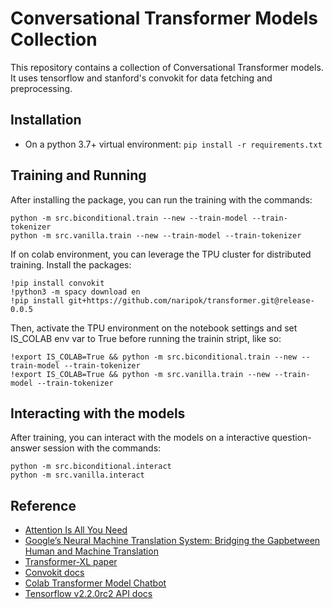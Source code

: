 # Conversational Transformer Models Collection

This repository contains a collection of Conversational Transformer models.
It uses tensorflow and stanford's convokit for data fetching and
preprocessing.


## Installation

- On a python 3.7+ virtual environment:
```pip install -r requirements.txt```


## Training and Running

After installing the package, you can run the training with the commands:

```python -m src.biconditional.train --new --train-model --train-tokenizer```  
```python -m src.vanilla.train --new --train-model --train-tokenizer```

If on colab environment, you can leverage the TPU cluster for distributed training.
Install the packages:

```
!pip install convokit
!python3 -m spacy download en
!pip install git+https://github.com/naripok/transformer.git@release-0.0.5
```

Then, activate the TPU environment on the notebook settings
and set IS_COLAB env var to True before running the trainin stript, like so:

```!export IS_COLAB=True && python -m src.biconditional.train --new --train-model --train-tokenizer```  
```!export IS_COLAB=True && python -m src.vanilla.train --new --train-model --train-tokenizer```


## Interacting with the models

After training, you can interact with the models on a interactive
question-answer session with the commands:

```python -m src.biconditional.interact```  
```python -m src.vanilla.interact```


## Reference

- [Attention Is All You Need](https://arxiv.org/abs/1706.03762)
- [Google’s Neural Machine Translation System: Bridging the Gapbetween Human and Machine Translation](https://arxiv.org/abs/1609.08144)
- [Transformer-XL paper](https://arxiv.org/pdf/1901.02860.pdf)
- [Convokit docs](https://convokit.cornell.edu/)
- [Colab Transformer Model Chatbot](https://colab.research.google.com/github/tensorflow/examples/blob/master/community/en/transformer_chatbot.ipynb#scrollTo=rHMPkA2eQrpT)
- [Tensorflow v2.2.0rc2 API docs](https://www.tensorflow.org/versions/r2.2/api_docs/python/tf)

